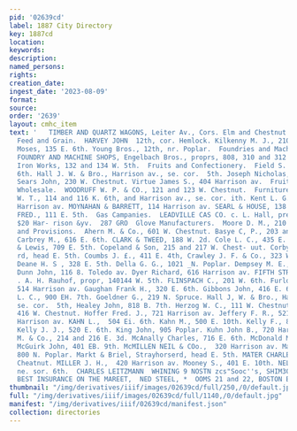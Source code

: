 ```yaml
---
pid: '02639cd'
label: 1887 City Directory
key: 1887cd
location: 
keywords: 
description: 
named_persons: 
rights: 
creation_date: 
ingest_date: '2023-08-09'
format: 
source: 
order: '2639'
layout: cmhc_item
text: '   TIMBER AND QUARTZ WAGONS, Leiter Av., Cors. Elm and Chestnut  FLO Flour,
  Feed and Grain.  HARVEY JOHN  12th, cor. Hemlock. Kilkenny M. J., 210 N. Pine. Londoner
  Moses, 135 E. 6th. Young Bros., 12th, nr. Poplar.  Foundries and Machine Shops.  EACLE
  FOUNDRY AND MACHINE SHOPS, Engelbach Bros., proprs, 808, 310 and 312 S. Leiter av.  Excelsior
  Iron Works, 132 and 134 W. 5th.  Fruits and Confectionery.  Field S. A., 122% EH.
  6th. Hall J. W. & Bro., Harrison av., se. cor.  5th. Joseph Nicholas, 182 E. 5th.
  Sears John, 230 W. Chestnut. Virtue James S., 404 Harrison av.  Fruits and Confectionery,
  Wholesale.  WOODRUFF W. P. & CO., 121 and 123 W. Chestnut.  Furniture Dealers.  BOOTH
  W. T., 114 and 116 K. 6th, and Harrison av., se. cor. ith. Kent L. G., 700 and 702
  Harrison av. MOYNAHAN & BARRETT, 114 Harrison av. SEARL & HOUSE, 138 E. 6th. SNITE
  FRED., 111 E. 5th.  Gas Campanies.  LEADVILLE CAS CO. c. L. Hall, prest, oltice,
  $20 Har- rison &yv.  287 GRO  Glove Manufacturers.  Moore D. M., 210 E. 6th.  Groceries
  and Provisions.  Ahern M. & Co., 601 W. Chestnut. Basye C, P., 203 and 205 E. 3d.
  Carbrey M., 616 E. 6th. CLARK & TWEED, 188 W. 2d. Cole L. C., 435 E. 7th. Collier
  & Lewis, 709 E. 5th. Copeland & Son, 215 and 217 W. Chest- uut. Corby W. B., Strayhorse
  rd, head E. 5th. Coumbs J. £., 411 E. 4th, Crawley J. F. & Co., 323 W. Chestnut.
  Deane H. S , 328 E. 5th. Della G. G., 1021 _N. Poplar. Dempsey M. E., 144 E. Sth.
  Dunn John, 116 8. Toledo av. Dyer Richard, 616 Harrison av. FIFTH STREET MARKET,
  . A. H. Rauhof, propr, 140144 W. 5th. FLINSPACH C., 201 W. 6th. Furlough Frank,
  514 Harrison av. Gaughan Frank H., 320 E. 6th. Gibbons John, 416 E. 6th. Glauner
  L. C., 900 EH. 7th. Goeldner G., 219 N. Spruce. Hall J, W. & Bro., Harrison av.,
  se. cor.  5th, Healey John, 818 B. 7th. Herzog W. C., 111 W. Chestnut. Hillman Henry,
  416 W. Chestnut. Hoffer Fred. J., 721 Harrison av. Jeffery F. R., 521 and 52114
  Harrison av. KAHN L.,  504 Ei. 6th. Kahn M., 500 E. 10th. Kelly F., 801 B. 5th.
  Kelly J. J., 520 E. 6th. King John, 905 Poplar. Kuhn John B., 720 Harrison av. Lendoner
  M. & Co., 214 and 216 E. 3d. McAnally Charles, 716 E. 6th. McDonald M., 300 W. 3d.
  McGuirk John, 401 EB. 9th. McMILLEN NEIL & COo.,  320 Harrison av. Madsen C. V.,
  800 N. Poplar. Markt & Briel, Strayhorserd, head E. 5th. MATER CHARLES,  107 W.
  Cheatnut. MILLER J. H.,  420 Harrison av. Mooney S., 401 E. 10th. NELSON & BUFFEHR,  Poplar,
  ne. sor. 6th.  CHARLES LEITZMANN  WHINING 9 NOSTN zcs"Sooc''s, SHIM3OOU9 ATINY     THE
  BEST INSURANCE ON THE MAREET,  NED STEEL, *  OOMS 21 and 22, BOSTON BLOCK. '
thumbnail: "/img/derivatives/iiif/images/02639cd/full/250,/0/default.jpg"
full: "/img/derivatives/iiif/images/02639cd/full/1140,/0/default.jpg"
manifest: "/img/derivatives/iiif/02639cd/manifest.json"
collection: directories
---
```

